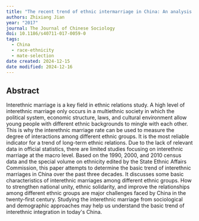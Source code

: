 ```yaml
---
title: "The recent trend of ethnic intermarriage in China: An analysis based on the census data"
authors: Zhixiang Jian
year: "2017"
journal: The Journal of Chinese Sociology
doi: 10.1186/s40711-017-0059-0
tags:
  - China
  - race-ethnicity
  - mate-selection
date created: 2024-12-15
date modified: 2024-12-16
---
```


## Abstract

Interethnic marriage is a key field in ethnic relations study. A high level of interethnic marriage only occurs in a multiethnic society in which the political system, economic structure, laws, and cultural environment allow young people with different ethnic backgrounds to mingle with each other. This is why the interethnic marriage rate can be used to measure the degree of interactions among different ethnic groups. It is the most reliable indicator for a trend of long-term ethnic relations. Due to the lack of relevant data in official statistics, there are limited studies focusing on interethnic marriage at the macro level. Based on the 1990, 2000, and 2010 census data and the special volume on ethnicity edited by the State Ethnic Affairs Commission, this paper attempts to determine the basic trend of interethnic marriages in China over the past three decades. It discusses some basic characteristics of interethnic marriages among different ethnic groups. How to strengthen national unity, ethnic solidarity, and improve the relationships among different ethnic groups are major challenges faced by China in the twenty-first century. Studying the interethnic marriage from sociological and demographic approaches may help us understand the basic trend of interethnic integration in today's China.
